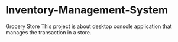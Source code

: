 # Inventory-Management-System
Grocery Store
This project is about desktop console application that manages the transaction in a store.



